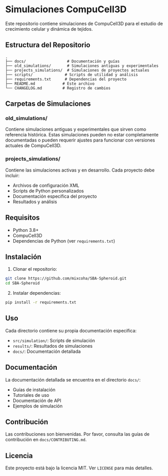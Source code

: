 # Simulaciones CompuCell3D

Este repositorio contiene simulaciones de CompuCell3D para el estudio de crecimiento celular y dinámica de tejidos.

## Estructura del Repositorio

```
.
├── docs/                  # Documentación y guías
├── old_simulations/       # Simulaciones antiguas y experimentales
├── projects_simulations/  # Simulaciones de proyectos actuales
├── scripts/              # Scripts de utilidad y análisis
├── requirements.txt      # Dependencias del proyecto
├── README.md            # Este archivo
└── CHANGELOG.md         # Registro de cambios
```

## Carpetas de Simulaciones

### old_simulations/
Contiene simulaciones antiguas y experimentales que sirven como referencia histórica. Estas simulaciones pueden no estar completamente documentadas o pueden requerir ajustes para funcionar con versiones actuales de CompuCell3D.

### projects_simulations/
Contiene las simulaciones activas y en desarrollo. Cada proyecto debe incluir:
- Archivos de configuración XML
- Scripts de Python personalizados
- Documentación específica del proyecto
- Resultados y análisis

## Requisitos

- Python 3.8+
- CompuCell3D
- Dependencias de Python (ver `requirements.txt`)

## Instalación

1. Clonar el repositorio:
```bash
git clone https://github.com/mixcoha/SBA-Spheroid.git
cd SBA-Spheroid
```

2. Instalar dependencias:
```bash
pip install -r requirements.txt
```

## Uso

Cada directorio contiene su propia documentación específica:

- `src/simulation/`: Scripts de simulación
- `results/`: Resultados de simulaciones
- `docs/`: Documentación detallada

## Documentación

La documentación detallada se encuentra en el directorio `docs/`:
- Guías de instalación
- Tutoriales de uso
- Documentación de API
- Ejemplos de simulación

## Contribución

Las contribuciones son bienvenidas. Por favor, consulta las guías de contribución en `docs/CONTRIBUTING.md`.

## Licencia

Este proyecto está bajo la licencia MIT. Ver `LICENSE` para más detalles.
